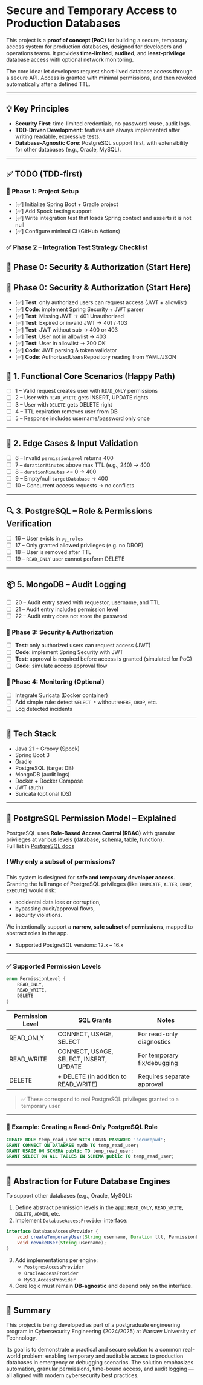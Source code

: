 # Secure and Temporary Access to Production Databases

This project is a **proof of concept (PoC)** for building a secure, temporary access system for production databases, designed for developers and operations teams. It provides **time-limited**, **audited**, and **least-privilege** database access with optional network monitoring.

The core idea: let developers request short-lived database access through a secure API. Access is granted with minimal permissions, and then revoked automatically after a defined TTL.

---

## 💡 Key Principles

- **Security First**: time-limited credentials, no password reuse, audit logs.
- **TDD-Driven Development**: features are always implemented after writing readable, expressive tests.
- **Database-Agnostic Core**: PostgreSQL support first, with extensibility for other databases (e.g., Oracle, MySQL).

---

## ✅ TODO (TDD-first)

### 🔹 Phase 1: Project Setup

- [✅] Initialize Spring Boot + Gradle project
- [✅] Add Spock testing support
- [✅] Write integration test that loads Spring context and asserts it is not null
- [✅] Configure minimal CI (GitHub Actions)

### ✅ Phase 2 – Integration Test Strategy Checklist

## 🔹 Phase 0: Security & Authorization (Start Here)

## 🔹 Phase 0: Security & Authorization (Start Here)

- [✅] **Test**: only authorized users can request access (JWT + allowlist)
- [✅] **Code**: implement Spring Security + JWT parser
- [✅] **Test**: Missing JWT → 401 Unauthorized
- [✅] **Test**: Expired or invalid JWT → 401 / 403
- [✅] **Test**: JWT without sub → 400 or 403
- [✅] **Test**: User not in allowlist → 403
- [✅] **Test**: User in allowlist → 200 OK
- [✅] **Code**: JWT parsing & token validator
- [✅] **Code**: AuthorizedUsersRepository reading from YAML/JSON

## 🔹 1. Functional Core Scenarios (Happy Path)

- [ ] 1 – Valid request creates user with `READ_ONLY` permissions
- [ ] 2 – User with `READ_WRITE` gets INSERT, UPDATE rights
- [ ] 3 – User with `DELETE` gets DELETE right
- [ ] 4 – TTL expiration removes user from DB
- [ ] 5 – Response includes username/password only once

---

## 🔹 2. Edge Cases & Input Validation

- [ ] 6 – Invalid `permissionLevel` returns 400
- [ ] 7 – `durationMinutes` above max TTL (e.g., 240) → 400
- [ ] 8 – `durationMinutes` <= 0 → 400
- [ ] 9 – Empty/null `targetDatabase` → 400
- [ ] 10 – Concurrent access requests → no conflicts
---

## 🔍 3. PostgreSQL – Role & Permissions Verification

- [ ] 16 – User exists in `pg_roles`
- [ ] 17 – Only granted allowed privileges (e.g. no DROP)
- [ ] 18 – User is removed after TTL
- [ ] 19 – `READ_ONLY` user cannot perform DELETE

---

## 📦 5. MongoDB – Audit Logging

- [ ] 20 – Audit entry saved with requestor, username, and TTL
- [ ] 21 – Audit entry includes permission level
- [ ] 22 – Audit entry does not store the password

### 🔹 Phase 3: Security & Authorization

- [ ] **Test**: only authorized users can request access (JWT)
- [ ] **Code**: implement Spring Security with JWT
- [ ] **Test**: approval is required before access is granted (simulated for PoC)
- [ ] **Code**: simulate access approval flow

### 🔹 Phase 4: Monitoring (Optional)

- [ ] Integrate Suricata (Docker container)
- [ ] Add simple rule: detect `SELECT *` without `WHERE`, `DROP`, etc.
- [ ] Log detected incidents

---

## 🧰 Tech Stack

- Java 21 + Groovy (Spock)
- Spring Boot 3
- Gradle
- PostgreSQL (target DB)
- MongoDB (audit logs)
- Docker + Docker Compose
- JWT (auth)
- Suricata (optional IDS)

---

## 🔐 PostgreSQL Permission Model – Explained

PostgreSQL uses **Role-Based Access Control (RBAC)** with granular privileges at various levels (database, schema, table, function).  
Full list in [PostgreSQL docs](https://www.postgresql.org/docs/current/ddl-priv.html)

### ❗ Why only a subset of permissions?

This system is designed for **safe and temporary developer access**.  
Granting the full range of PostgreSQL privileges (like `TRUNCATE`, `ALTER`, `DROP`, `EXECUTE`) would risk:

- accidental data loss or corruption,
- bypassing audit/approval flows,
- security violations.

We intentionally support a **narrow, safe subset of permissions**, mapped to abstract roles in the app.

 * Supported PostgreSQL versions: 12.x – 16.x
---

### ✅ Supported Permission Levels

```java
enum PermissionLevel {
    READ_ONLY,
    READ_WRITE,
    DELETE
}
```

| Permission Level | SQL Grants                                        | Notes                        |
|------------------|---------------------------------------------------|------------------------------|
| READ_ONLY        | CONNECT, USAGE, SELECT                            | For read-only diagnostics    |
| READ_WRITE       | CONNECT, USAGE, SELECT, INSERT, UPDATE            | For temporary fix/debugging  |
| DELETE           | + DELETE (in addition to READ_WRITE)              | Requires separate approval   |

> ✅ These correspond to real PostgreSQL privileges granted to a temporary user.

---

### 🧪 Example: Creating a Read-Only PostgreSQL Role

```sql
CREATE ROLE temp_read_user WITH LOGIN PASSWORD 'securepwd';
GRANT CONNECT ON DATABASE mydb TO temp_read_user;
GRANT USAGE ON SCHEMA public TO temp_read_user;
GRANT SELECT ON ALL TABLES IN SCHEMA public TO temp_read_user;
```

---

## 🔌 Abstraction for Future Database Engines

To support other databases (e.g., Oracle, MySQL):

1. Define abstract permission levels in the app: `READ_ONLY`, `READ_WRITE`, `DELETE`, `ADMIN`, etc.
2. Implement `DatabaseAccessProvider` interface:
```java
interface DatabaseAccessProvider {
    void createTemporaryUser(String username, Duration ttl, PermissionLevel level);
    void revokeUser(String username);
}
```
3. Add implementations per engine:
   - `PostgresAccessProvider`
   - `OracleAccessProvider`
   - `MySQLAccessProvider`
4. Core logic must remain **DB-agnostic** and depend only on the interface.

---

## 🚀 Summary

This project is being developed as part of a postgraduate engineering program in Cybersecurity Engineering (2024/2025) at Warsaw University of Technology.

Its goal is to demonstrate a practical and secure solution to a common real-world problem: enabling temporary and auditable access to production databases in emergency or debugging scenarios. The solution emphasizes automation, granular permissions, time-bound access, and audit logging — all aligned with modern cybersecurity best practices.
